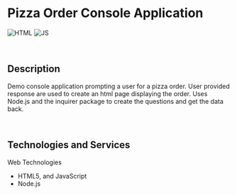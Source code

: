 # **Pizza Order Console Application**
![HTML](https://img.shields.io/badge/Uses-HTML-red.svg)
![JS](https://img.shields.io/badge/Uses-JS-yellow.svg)


&nbsp;
## **Description**
Demo console application prompting a user for a pizza order. User provided response are used to create an html page displaying the order. Uses Node.js and the inquirer package to create the questions and get the data back. 


&nbsp;
## **Technologies and Services**
Web Technologies
- HTML5, and JavaScript
- Node.js
